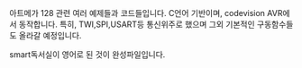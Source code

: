 아트메가 128 관련 여러 예제들과 코드들입니다.
C언어 기반이며, codevision AVR에서 동작합니다.
특히, TWI,SPI,USART등 통신위주로 했으며 그외 기본적인 구동함수들도 올라갈 예정입니다.

smart독서실이 영어로 된 것이 완성파일입니다.
